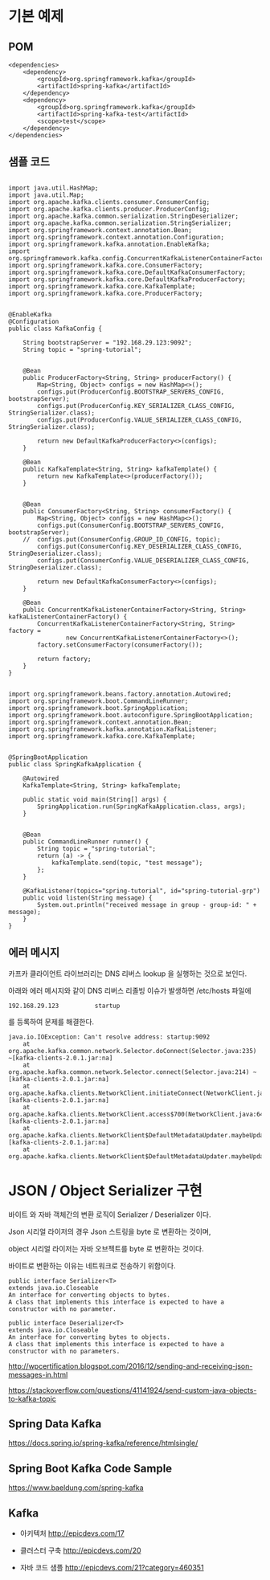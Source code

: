 # 기본 예제 #

## POM ##

```
<dependencies>
	<dependency>
		<groupId>org.springframework.kafka</groupId>
		<artifactId>spring-kafka</artifactId>
	</dependency>
	<dependency>
		<groupId>org.springframework.kafka</groupId>
		<artifactId>spring-kafka-test</artifactId>
		<scope>test</scope>
	</dependency>
</dependencies>

```

## 샘플 코드 ##
```

import java.util.HashMap;
import java.util.Map;
import org.apache.kafka.clients.consumer.ConsumerConfig;
import org.apache.kafka.clients.producer.ProducerConfig;
import org.apache.kafka.common.serialization.StringDeserializer;
import org.apache.kafka.common.serialization.StringSerializer;
import org.springframework.context.annotation.Bean;
import org.springframework.context.annotation.Configuration;
import org.springframework.kafka.annotation.EnableKafka;
import org.springframework.kafka.config.ConcurrentKafkaListenerContainerFactory;
import org.springframework.kafka.core.ConsumerFactory;
import org.springframework.kafka.core.DefaultKafkaConsumerFactory;
import org.springframework.kafka.core.DefaultKafkaProducerFactory;
import org.springframework.kafka.core.KafkaTemplate;
import org.springframework.kafka.core.ProducerFactory;


@EnableKafka
@Configuration
public class KafkaConfig {

	String bootstrapServer = "192.168.29.123:9092";
	String topic = "spring-tutorial";
	
	
	@Bean
	public ProducerFactory<String, String> producerFactory() {
		Map<String, Object> configs = new HashMap<>();
		configs.put(ProducerConfig.BOOTSTRAP_SERVERS_CONFIG, bootstrapServer);
		configs.put(ProducerConfig.KEY_SERIALIZER_CLASS_CONFIG, StringSerializer.class);
		configs.put(ProducerConfig.VALUE_SERIALIZER_CLASS_CONFIG, StringSerializer.class);
		
		return new DefaultKafkaProducerFactory<>(configs);
	}
	
	@Bean
	public KafkaTemplate<String, String> kafkaTemplate() {
		return new KafkaTemplate<>(producerFactory());
	}
	
	
	@Bean
	public ConsumerFactory<String, String> consumerFactory() {
		Map<String, Object> configs = new HashMap<>();
		configs.put(ConsumerConfig.BOOTSTRAP_SERVERS_CONFIG, bootstrapServer);
	//	configs.put(ConsumerConfig.GROUP_ID_CONFIG, topic);
		configs.put(ConsumerConfig.KEY_DESERIALIZER_CLASS_CONFIG, StringDeserializer.class);
		configs.put(ConsumerConfig.VALUE_DESERIALIZER_CLASS_CONFIG, StringDeserializer.class);
	
		return new DefaultKafkaConsumerFactory<>(configs);
	}
	
	@Bean
	public ConcurrentKafkaListenerContainerFactory<String, String> kafkaListenerContainerFactory() {
		ConcurrentKafkaListenerContainerFactory<String, String> factory = 
				new ConcurrentKafkaListenerContainerFactory<>();
		factory.setConsumerFactory(consumerFactory());
		
		return factory;
	}
}


```

```
import org.springframework.beans.factory.annotation.Autowired;
import org.springframework.boot.CommandLineRunner;
import org.springframework.boot.SpringApplication;
import org.springframework.boot.autoconfigure.SpringBootApplication;
import org.springframework.context.annotation.Bean;
import org.springframework.kafka.annotation.KafkaListener;
import org.springframework.kafka.core.KafkaTemplate;


@SpringBootApplication
public class SpringKafkaApplication {

	@Autowired
	KafkaTemplate<String, String> kafkaTemplate;
	
	public static void main(String[] args) {
		SpringApplication.run(SpringKafkaApplication.class, args);
	}

	
	@Bean
	public CommandLineRunner runner() {
		String topic = "spring-tutorial";
		return (a) -> {
			kafkaTemplate.send(topic, "test message");
		};
	}
	
	@KafkaListener(topics="spring-tutorial", id="spring-tutorial-grp")
	public void listen(String message) {
		System.out.println("received message in group - group-id: " + message);
	}
}
```


## 에러 메시지 ##

카프카 클라이언트 라이브러리는 DNS 리버스 lookup 을 실행하는 것으로 보인다.

아래와 에러 메시지와 같이 DNS 리버스 리졸빙 이슈가 발생하면 /etc/hosts 파일에 

```
192.168.29.123          startup
```

를 등록하여 문제를 해결한다. 

```
java.io.IOException: Can't resolve address: startup:9092
	at org.apache.kafka.common.network.Selector.doConnect(Selector.java:235) ~[kafka-clients-2.0.1.jar:na]
	at org.apache.kafka.common.network.Selector.connect(Selector.java:214) ~[kafka-clients-2.0.1.jar:na]
	at org.apache.kafka.clients.NetworkClient.initiateConnect(NetworkClient.java:864) [kafka-clients-2.0.1.jar:na]
	at org.apache.kafka.clients.NetworkClient.access$700(NetworkClient.java:64) [kafka-clients-2.0.1.jar:na]
	at org.apache.kafka.clients.NetworkClient$DefaultMetadataUpdater.maybeUpdate(NetworkClient.java:1035) [kafka-clients-2.0.1.jar:na]
	at org.apache.kafka.clients.NetworkClient$DefaultMetadataUpdater.maybeUpdate(NetworkClient.java:

```


# JSON / Object Serializer 구현 #

바이트 와 자바 객체간의 변환 로직이 Serializer / Deserializer 이다.

Json 시리얼 라이저의 경우 Json 스트링을 byte 로 변환하는 것이며,

object 시리얼 라이저는 자바 오브젝트를 byte 로 변환하는 것이다. 

바이트로 변환하는 이유는 네트워크로 전송하기 위함이다. 

```
public interface Serializer<T>
extends java.io.Closeable
An interface for converting objects to bytes. 
A class that implements this interface is expected to have a constructor with no parameter.

public interface Deserializer<T>
extends java.io.Closeable
An interface for converting bytes to objects. 
A class that implements this interface is expected to have a constructor with no parameters.
```	
	
	






http://wpcertification.blogspot.com/2016/12/sending-and-receiving-json-messages-in.html

https://stackoverflow.com/questions/41141924/send-custom-java-objects-to-kafka-topic



## Spring Data Kafka ##

https://docs.spring.io/spring-kafka/reference/htmlsingle/

## Spring Boot Kafka Code Sample ##

https://www.baeldung.com/spring-kafka


## Kafka ##

* 아키텍처 http://epicdevs.com/17

* 클러스터 구축 http://epicdevs.com/20

* 자바 코드 샘플 http://epicdevs.com/21?category=460351


